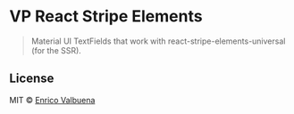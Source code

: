 # VP React Stripe Elements

> Material UI TextFields that work with react-stripe-elements-universal (for the SSR).

## License

MIT © [Enrico Valbuena](https://github.com/Enricopv)
